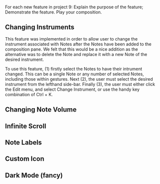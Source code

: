 For each new feature in project 9:
    Explain the purpose of the feature;
    Demonstrate the feature.
Play your composition.

## Changing Instruments

This feature was implemented in order to allow user to change the instrument associated with Notes after the Notes have been added to the composition pane. We felt that this would be a nice addition as the alternative was to delete the Note and replace it with a new Note of the desired instrument. 

To use this feature, (1) firstly select the Notes to have their intrument changed. This can be a single Note or any number of selected Notes, including those within gestures. Next (2), the user must select the desired instrument from the lefthand side-bar. Finally (3), the user must either click the Edit menu, and select Change Instrument, or use the handy key combination of Ctrl + K.

## Changing Note Volume

## Infinite Scroll

## Note Labels

## Custom Icon

## Dark Mode (fancy)
